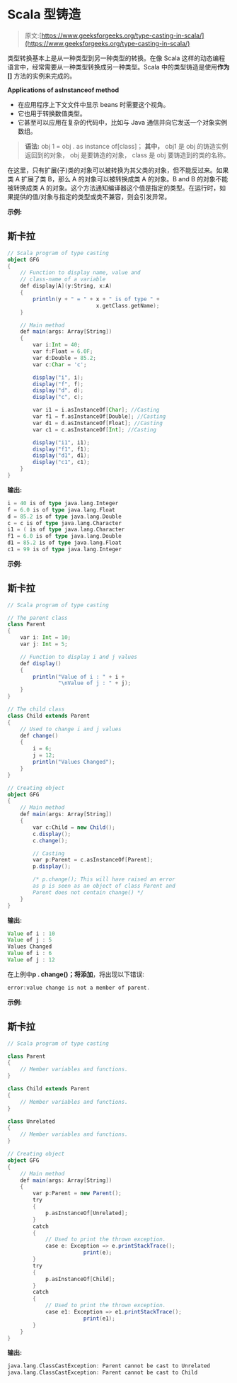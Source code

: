 # Scala 型铸造

> 原文:[https://www.geeksforgeeks.org/type-casting-in-scala/](https://www.geeksforgeeks.org/type-casting-in-scala/)

类型转换基本上是从一种类型到另一种类型的转换。在像 Scala 这样的动态编程语言中，经常需要从一种类型转换成另一种类型。Scala 中的类型铸造是使用**作为[]** 方法的实例来完成的。

**Applications of asInstanceof method**

*   在应用程序上下文文件中显示 beans 时需要这个视角。
*   它也用于转换数值类型。
*   它甚至可以应用在复杂的代码中，比如与 Java 通信并向它发送一个对象实例数组。

> **语法:**
> obj 1 = obj . as instance of[class]；
> **其中，**
> obj1 是 obj 的铸造实例返回到的对象，
> obj 是要铸造的对象，
> class 是 obj 要铸造到的类的名称。

在这里，只有扩展(子)类的对象可以被转换为其父类的对象，但不能反过来。如果类 A 扩展了类 B，那么 A 的对象可以被转换成类 A 的对象。B and B 的对象不能被转换成类 A 的对象。这个方法通知编译器这个值是指定的类型。在运行时，如果提供的值/对象与指定的类型或类不兼容，则会引发异常。

**示例:**

## 斯卡拉

```scala
// Scala program of type casting
object GFG
{
    // Function to display name, value and
    // class-name of a variable
    def display[A](y:String, x:A)
    {
        println(y + " = " + x + " is of type " +
                            x.getClass.getName);
    }

    // Main method
    def main(args: Array[String])
    {
        var i:Int = 40;
        var f:Float = 6.0F;
        var d:Double = 85.2;
        var c:Char = 'c';

        display("i", i);
        display("f", f);
        display("d", d);
        display("c", c);

        var i1 = i.asInstanceOf[Char]; //Casting
        var f1 = f.asInstanceOf[Double]; //Casting
        var d1 = d.asInstanceOf[Float]; //Casting
        var c1 = c.asInstanceOf[Int]; //Casting

        display("i1", i1);
        display("f1", f1);
        display("d1", d1);
        display("c1", c1);
    }
}
```

**输出:**

```scala
i = 40 is of type java.lang.Integer
f = 6.0 is of type java.lang.Float
d = 85.2 is of type java.lang.Double
c = c is of type java.lang.Character
i1 = ( is of type java.lang.Character
f1 = 6.0 is of type java.lang.Double
d1 = 85.2 is of type java.lang.Float
c1 = 99 is of type java.lang.Integer
```

**示例:**

## 斯卡拉

```scala
// Scala program of type casting

// The parent class
class Parent
{
    var i: Int = 10;
    var j: Int = 5;

    // Function to display i and j values
    def display()
    {
        println("Value of i : " + i +
                "\nValue of j : " + j);
    }
}

// The child class
class Child extends Parent
{
    // Used to change i and j values
    def change()
    {
        i = 6;
        j = 12;
        println("Values Changed");
    }
}

// Creating object
object GFG
{
    // Main method
    def main(args: Array[String])
    {
        var c:Child = new Child();
        c.display();
        c.change();

        // Casting
        var p:Parent = c.asInstanceOf[Parent];
        p.display();

        /* p.change(); This will have raised an error
        as p is seen as an object of class Parent and
        Parent does not contain change() */
    }
}
```

**输出:**

```scala
Value of i : 10
Value of j : 5
Values Changed
Value of i : 6
Value of j : 12
```

在上例中**p . change()；将添加**，将出现以下错误:

```scala
error:value change is not a member of parent.
```

**示例:**

## 斯卡拉

```scala
// Scala program of type casting

class Parent
{
    // Member variables and functions.    
}

class Child extends Parent
{
    // Member variables and functions.    
}

class Unrelated
{
    // Member variables and functions.    
}

// Creating object
object GFG
{
    // Main method
    def main(args: Array[String])
    {
        var p:Parent = new Parent();
        try
        {
            p.asInstanceOf[Unrelated];
        }
        catch
        {
            // Used to print the thrown exception.
            case e: Exception => e.printStackTrace();
                        print(e);
        }
        try
        {
            p.asInstanceOf[Child];
        }
        catch
        {
            // Used to print the thrown exception.
            case e1: Exception => e1.printStackTrace();
                        print(e1);
        }
    }
}
```

**输出:**

```scala
java.lang.ClassCastException: Parent cannot be cast to Unrelated
java.lang.ClassCastException: Parent cannot be cast to Child
```